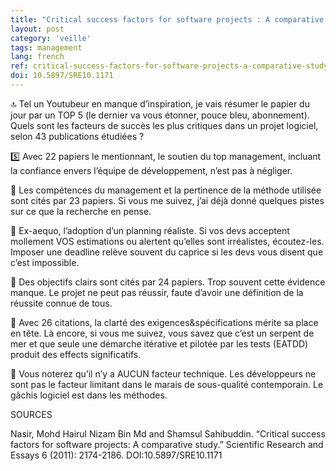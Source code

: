 ```yaml
---
title: "Critical success factors for software projects : A comparative study"
layout: post
category: 'veille'
tags: management
lang: french
ref: critical-success-factors-for-software-projects-a-comparative-study
doi: 10.5897/SRE10.1171
---
```


🔝 Tel un Youtubeur en manque d’inspiration, je vais résumer le papier du jour par un TOP 5 (le dernier va vous étonner, pouce bleu, abonnement). Quels sont les facteurs de succès les plus critiques dans un projet logiciel, selon 43 publications étudiées ?

5️⃣ Avec 22 papiers le mentionnant, le soutien du top management, incluant la confiance envers l’équipe de développement, n’est pas à négliger.

🥉 Les compétences du management et la pertinence de la méthode utilisée sont cités par 23 papiers. Si vous me suivez, j’ai déjà donné quelques pistes sur ce que la recherche en pense.

🥉 Ex-aequo, l’adoption d’un planning réaliste. Si vos devs acceptent mollement VOS estimations ou alertent qu’elles sont irréalistes, écoutez-les. Imposer une deadline relève souvent du caprice si les devs vous disent que c’est impossible.

🥈 Des objectifs clairs sont cités par 24 papiers. Trop souvent cette évidence manque. Le projet ne peut pas réussir, faute d’avoir une définition de la réussite connue de tous.

🥇 Avec 26 citations, la clarté des exigences&amp;spécifications mérite sa place en tête. Là encore, si vous me suivez, vous savez que c’est un serpent de mer et que seule une démarche itérative et pilotée par les tests (EATDD) produit des effects significatifs.

🔧 Vous noterez qu’il n’y a AUCUN facteur technique. Les développeurs ne sont pas le facteur limitant dans le marais de sous-qualité contemporain. Le gâchis logiciel est dans les méthodes.

SOURCES

Nasir, Mohd Hairul Nizam Bin Md and Shamsul Sahibuddin. “Critical success factors for software projects: A comparative study.” Scientific Research and Essays 6 (2011): 2174-2186. DOI:10.5897/SRE10.1171